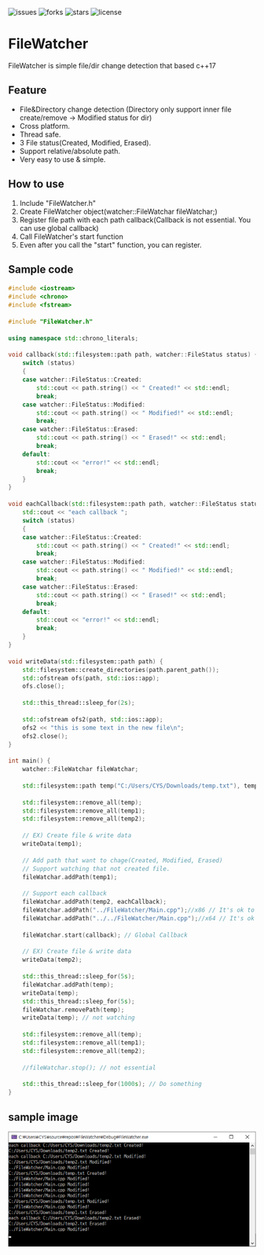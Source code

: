 ![issues](https://img.shields.io/github/issues/dydtjr1128/FileWatcher)
![forks](https://img.shields.io/github/forks/dydtjr1128/FileWatcher)
![stars](https://img.shields.io/github/stars/dydtjr1128/FileWatcher)
![license](https://img.shields.io/github/license/dydtjr1128/FileWatcher)

# FileWatcher
FileWatcher is simple file/dir change detection that based c++17

## Feature
 - File&Directory change detection (Directory only support inner file create/remove -> Modified status for dir)
 - Cross platform.
 - Thread safe.
 - 3 File status(Created, Modified, Erased).
 - Support relative/absolute path.
 - Very easy to use & simple. 

## How to use

1. Include "FileWatcher.h"
2. Create FileWatcher object(watcher::FileWatchar fileWatchar;)
3. Register file path with each path callback(Callback is not essential. You can use global callback)
4. Call FileWatcher's start function
5. Even after you call the "start" function, you can register.

## Sample code 

```cpp
#include <iostream>
#include <chrono>
#include <fstream>

#include "FileWatcher.h"

using namespace std::chrono_literals;

void callback(std::filesystem::path path, watcher::FileStatus status) {
	switch (status)
	{
	case watcher::FileStatus::Created:
		std::cout << path.string() << " Created!" << std::endl;
		break;
	case watcher::FileStatus::Modified:
		std::cout << path.string() << " Modified!" << std::endl;
		break;
	case watcher::FileStatus::Erased:
		std::cout << path.string() << " Erased!" << std::endl;
		break;
	default:
		std::cout << "error!" << std::endl;
		break;
	}
}

void eachCallback(std::filesystem::path path, watcher::FileStatus status) {
	std::cout << "each callback ";
	switch (status)
	{
	case watcher::FileStatus::Created:
		std::cout << path.string() << " Created!" << std::endl;
		break;
	case watcher::FileStatus::Modified:
		std::cout << path.string() << " Modified!" << std::endl;
		break;
	case watcher::FileStatus::Erased:
		std::cout << path.string() << " Erased!" << std::endl;
		break;
	default:
		std::cout << "error!" << std::endl;
		break;
	}
}

void writeData(std::filesystem::path path) {
	std::filesystem::create_directories(path.parent_path());
	std::ofstream ofs(path, std::ios::app);
	ofs.close();

	std::this_thread::sleep_for(2s);

	std::ofstream ofs2(path, std::ios::app);
	ofs2 << "this is some text in the new file\n";
	ofs2.close();
}

int main() {
	watcher::FileWatchar fileWatchar;

	std::filesystem::path temp("C:/Users/CYS/Downloads/temp.txt"), temp1("C:/Users/CYS/Downloads/temp1.txt"), temp2("C:/Users/CYS/Downloads/temp2.txt");

	std::filesystem::remove_all(temp);
	std::filesystem::remove_all(temp1);
	std::filesystem::remove_all(temp2);	

	// EX) Create file & write data
	writeData(temp1);

	// Add path that want to chage(Created, Modified, Erased)
	// Support watching that not created file.
	fileWatchar.addPath(temp1);

	// Support each callback
	fileWatchar.addPath(temp2, eachCallback);
	fileWatchar.addPath("../FileWatcher/Main.cpp");//x86 // It's ok to write string & relative path
	fileWatchar.addPath("../../FileWatcher/Main.cpp");//x64 // It's ok to write string & relative path

	fileWatchar.start(callback); // Global Callback

	// EX) Create file & write data
	writeData(temp2);

	std::this_thread::sleep_for(5s);
	fileWatchar.addPath(temp);
	writeData(temp);
	std::this_thread::sleep_for(5s);
	fileWatchar.removePath(temp);
	writeData(temp); // not watching

	std::filesystem::remove_all(temp);
	std::filesystem::remove_all(temp1);
	std::filesystem::remove_all(temp2);

	//fileWatchar.stop(); // not essential

	std::this_thread::sleep_for(1000s); // Do something
}
```

## sample image

![sample](./img/sample.png)
